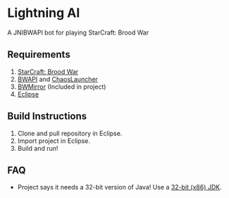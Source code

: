 # Lightning AI
A JNIBWAPI bot for playing StarCraft: Brood War

## Requirements
1. [StarCraft: Brood War](http://us.blizzard.com/en-us/games/sc/ "Official Blizzard Starcraft website")
2. [BWAPI](https://github.com/bwapi/bwapi) and [ChaosLauncher](http://www.teamliquid.net/forum/brood-war/65196-chaoslauncher-for-1161)
3. [BWMirror](https://github.com/vjurenka/BWMirror) (Included in project)
4. [Eclipse](https://eclipse.org/downloads/)

## Build Instructions
1. Clone and pull repository in Eclipse.
2. Import project in Eclipse.
3. Build and run!

## FAQ
- Project says it needs a 32-bit version of Java!
Use a [32-bit (x86) JDK](http://www.oracle.com/technetwork/java/javase/downloads/index.html "Download Java (x86)").
